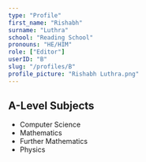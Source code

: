 ```yaml
---
type: "Profile"
first_name: "Rishabh"
surname: "Luthra"
school: "Reading School"
pronouns: "HE/HIM"
role: ["Editor"]
userID: "B"
slug: "/profiles/B"
profile_picture: "Rishabh Luthra.png"
---
```


## A-Level Subjects

- Computer Science
- Mathematics
- Further Mathematics
- Physics
